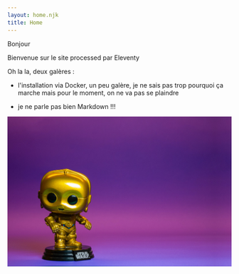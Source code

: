 ```yaml
---
layout: home.njk
title: Home
---
```


Bonjour

Bienvenue sur le site processed par Eleventy

Oh la la, deux galères :

- l'installation via Docker, un peu galère, je ne sais pas trop pourquoi ça marche mais pour le moment, on ne va pas se plaindre

- je ne parle pas bien Markdown !!!

<img src="img/igor-karimov-pRjQe6Y_8hM-unsplash.jpg">
